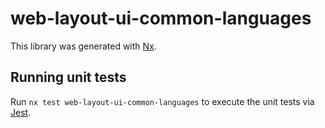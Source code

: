 # web-layout-ui-common-languages

This library was generated with [Nx](https://nx.dev).

## Running unit tests

Run `nx test web-layout-ui-common-languages` to execute the unit tests via [Jest](https://jestjs.io).
